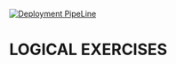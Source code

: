 [![Deployment PipeLine](https://github.com/Jau2002/logical_exercises/actions/workflows/pipeline.yml/badge.svg)](https://github.com/Jau2002/logical_exercises/actions/workflows/pipeline.yml)

# LOGICAL EXERCISES
